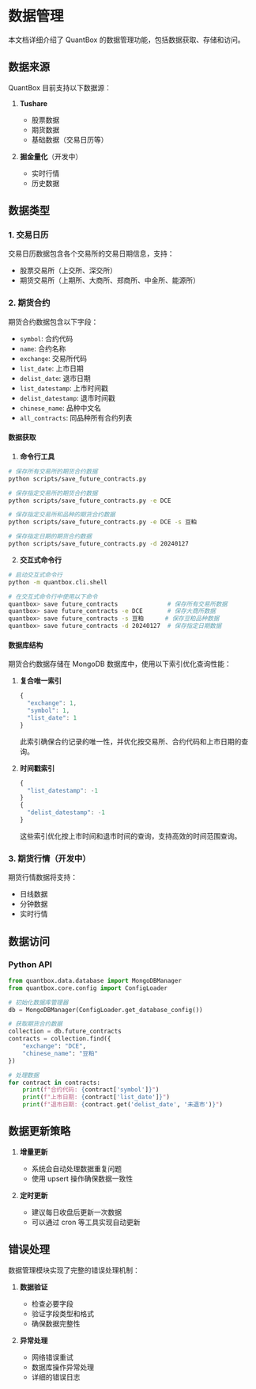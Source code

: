 # 数据管理

本文档详细介绍了 QuantBox 的数据管理功能，包括数据获取、存储和访问。

## 数据来源

QuantBox 目前支持以下数据源：

1. **Tushare**
   - 股票数据
   - 期货数据
   - 基础数据（交易日历等）

2. **掘金量化**（开发中）
   - 实时行情
   - 历史数据

## 数据类型

### 1. 交易日历

交易日历数据包含各个交易所的交易日期信息，支持：
- 股票交易所（上交所、深交所）
- 期货交易所（上期所、大商所、郑商所、中金所、能源所）

### 2. 期货合约

期货合约数据包含以下字段：
- `symbol`: 合约代码
- `name`: 合约名称
- `exchange`: 交易所代码
- `list_date`: 上市日期
- `delist_date`: 退市日期
- `list_datestamp`: 上市时间戳
- `delist_datestamp`: 退市时间戳
- `chinese_name`: 品种中文名
- `all_contracts`: 同品种所有合约列表

#### 数据获取

1. **命令行工具**

```bash
# 保存所有交易所的期货合约数据
python scripts/save_future_contracts.py

# 保存指定交易所的期货合约数据
python scripts/save_future_contracts.py -e DCE

# 保存指定交易所和品种的期货合约数据
python scripts/save_future_contracts.py -e DCE -s 豆粕

# 保存指定日期的期货合约数据
python scripts/save_future_contracts.py -d 20240127
```

2. **交互式命令行**

```bash
# 启动交互式命令行
python -m quantbox.cli.shell

# 在交互式命令行中使用以下命令
quantbox> save future_contracts              # 保存所有交易所数据
quantbox> save future_contracts -e DCE       # 保存大商所数据
quantbox> save future_contracts -s 豆粕      # 保存豆粕品种数据
quantbox> save future_contracts -d 20240127  # 保存指定日期数据
```

#### 数据库结构

期货合约数据存储在 MongoDB 数据库中，使用以下索引优化查询性能：

1. **复合唯一索引**
   ```javascript
   {
     "exchange": 1,
     "symbol": 1,
     "list_date": 1
   }
   ```
   此索引确保合约记录的唯一性，并优化按交易所、合约代码和上市日期的查询。

2. **时间戳索引**
   ```javascript
   {
     "list_datestamp": -1
   }
   {
     "delist_datestamp": -1
   }
   ```
   这些索引优化按上市时间和退市时间的查询，支持高效的时间范围查询。

### 3. 期货行情（开发中）

期货行情数据将支持：
- 日线数据
- 分钟数据
- 实时行情

## 数据访问

### Python API

```python
from quantbox.data.database import MongoDBManager
from quantbox.core.config import ConfigLoader

# 初始化数据库管理器
db = MongoDBManager(ConfigLoader.get_database_config())

# 获取期货合约数据
collection = db.future_contracts
contracts = collection.find({
    "exchange": "DCE",
    "chinese_name": "豆粕"
})

# 处理数据
for contract in contracts:
    print(f"合约代码: {contract['symbol']}")
    print(f"上市日期: {contract['list_date']}")
    print(f"退市日期: {contract.get('delist_date', '未退市')}")
```

## 数据更新策略

1. **增量更新**
   - 系统会自动处理数据重复问题
   - 使用 upsert 操作确保数据一致性

2. **定时更新**
   - 建议每日收盘后更新一次数据
   - 可以通过 cron 等工具实现自动更新

## 错误处理

数据管理模块实现了完整的错误处理机制：

1. **数据验证**
   - 检查必要字段
   - 验证字段类型和格式
   - 确保数据完整性

2. **异常处理**
   - 网络错误重试
   - 数据库操作异常处理
   - 详细的错误日志
